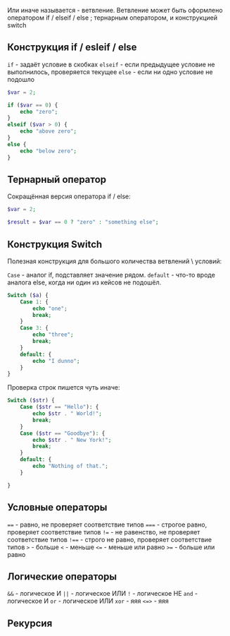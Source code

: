 Или иначе называется - ветвление. Ветвление может быть оформлено оператором if / elseif / else ; тернарным оператором, и конструкцией switch

**Конструкция if / esleif / else**
--

`if` - задаёт условие в скобках
`elseif` - если предыдущее условие не выполнилось, проверяется текущее
`else` - если ни одно условие не подошло

```php
$var = 2;

if ($var == 0) {
	echo "zero";
}
elseif ($var > 0) {
	echo "above zero";
}
else {
	echo "below zero";
}
```

**Тернарный оператор**
--

Сокращённая версия оператора if / else:
```php
$var = 2;

$result = $var == 0 ? "zero" : "something else";
```

**Конструкция Switch**
--

Полезная конструкция для большого количества ветвлений \ условий:

`Case` - аналог if, подставляет значение рядом.
`default` - что-то вроде аналога else, когда ни один из кейсов не подошёл.

```php
Switch ($a) {
	Case 1: {
		echo "one";
		break;
	}
	Case 3: {
		echo "three";
		break;
	}
	default: {
		echo "I dunno";
	}
}
```

Проверка строк пишется чуть иначе:
```php
Switch ($str) {
	Case ($str == "Hello"): {
		echo $str . " World!";
		break;
	}
	Case ($str == "Goodbye"): {
		echo $str . " New York!";
		break;
	}
	default: {
		echo "Nothing of that.";
	}

}
```

**Условные операторы**
--

`==` - равно, не проверяет соответствие типов
`===` - строгое равно, проверяет соответствие типов
`!=` - не равенство, не проверяет соответствие типов
`!==` - строго не равно, проверяет соответствие типов
`>` - больше
`<` - меньше
`<=` - меньше или равно
`>=` - больше или равно

**Логические операторы**
--

`&&` -  логическое И
`||` - логическое ИЛИ
`!` - логическое НЕ
`and` - логическое И
`or` - логическое ИЛИ
`xor` - яяя
`<=>` - яяя

Рекурсия
--